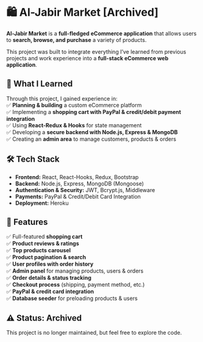 # 🛍️ Al-Jabir Market [Archived]

**Al-Jabir Market** is a **full-fledged eCommerce application** that allows users to **search, browse, and purchase** a variety of products.  

This project was built to integrate everything I’ve learned from previous projects and work experience into a **full-stack eCommerce web application**.  

## 🎯 What I Learned  

Through this project, I gained experience in:  
✅ **Planning & building** a custom eCommerce platform  
✅ Implementing a **shopping cart with PayPal & credit/debit payment integration**  
✅ Using **React-Redux & Hooks** for state management  
✅ Developing a **secure backend with Node.js, Express & MongoDB**  
✅ Creating an **admin area** to manage customers, products & orders  

## 🛠️ Tech Stack  

- **Frontend:** React, React-Hooks, Redux, Bootstrap  
- **Backend:** Node.js, Express, MongoDB (Mongoose)  
- **Authentication & Security:** JWT, Bcrypt.js, Middleware  
- **Payments:** PayPal & Credit/Debit Card Integration  
- **Deployment:** Heroku  

## 🌟 Features  

✅ Full-featured **shopping cart**  
✅ **Product reviews & ratings**  
✅ **Top products carousel**  
✅ **Product pagination & search**  
✅ **User profiles with order history**  
✅ **Admin panel** for managing products, users & orders  
✅ **Order details & status tracking**  
✅ **Checkout process** (shipping, payment method, etc.)  
✅ **PayPal & credit card integration**  
✅ **Database seeder** for preloading products & users  

## ⚠️ Status: Archived  
This project is no longer maintained, but feel free to explore the code.  
